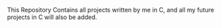 This Repository Contains all projects written by me in C, and all my future projects in C will also be added. 
